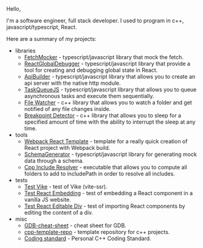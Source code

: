 Hello,

I'm a software engineer, full stack developer.
I used to program in c++, javascript/typescript, React.

Here are a summary of my projects:
- libraries
  - [FetchMocker](https://github.com/nicolasventer/FetchMocker) - typescript/javascript library that mock the fetch.
  - [ReactGlobalDebugger](https://github.com/nicolasventer/ReactGlobalDebugger) - typescript/javascript library that provide a tool for creating and debugging global state in React.
  - [ApiBuilder](https://github.com/nicolasventer/ApiBuilder) - typescript/javascript library that allows you to create an api server with the native http module.
  - [TaskQueueJS](https://github.com/nicolasventer/TaskQueueJS) - typescript/javascript library that allows you to queue asynchronous tasks and execute them sequentially.
  - [File Watcher](https://github.com/nicolasventer/File-Watcher) - c++ library that allows you to watch a folder and get notified of any file changes inside.
  - [Breakpoint Detector](https://github.com/nicolasventer/Breakpoint-Detector) - c++ library that allows you to sleep for a specified amount of time with the ability to interrupt the sleep at any time.
- tools
  - [Webpack React Template](https://github.com/nicolasventer/WebpackReactTemplate) - template for a really quick creation of React project with Webpack build.
  - [SchemaGenerator](https://github.com/nicolasventer/SchemaGenerator) - typescript/javascript library for generating mock data through a schema.
  - [Cpp Include Resolver](https://github.com/nicolasventer/Cpp-Include-Resolver) - executable that allows you to compute all folders to add to includePath in order to resolve all includes.
- tests
  - [Test Vike](https://github.com/nicolasventer/Test_Vike) - test of Vike (vite-ssr).
  - [Test React Embedding](https://github.com/nicolasventer/Test-ReactEmbedding) - test of embedding a React component in a vanilla JS website.
  - [Test React Editable Div](https://github.com/nicolasventer/Test-ReactEditableDiv) - test of importing React components by editing the content of a div.
- misc
  - [GDB-cheat-sheet](https://github.com/nicolasventer/GDB-cheat-sheet) - cheat sheet for GDB.
  - [cpp-template-repo](https://github.com/nicolasventer/cpp-template-repo) - template repository for c++ projects.
  - [Coding standard](https://github.com/nicolasventer/Cpp-Coding-Standard) - Personal C++ Coding Standard.